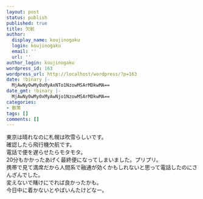 ```yaml
---
layout: post
status: publish
published: true
title: 欠航
author:
  display_name: koujinogaku
  login: koujinogaku
  email: ''
  url: ''
author_login: koujinogaku
wordpress_id: 163
wordpress_url: http://localhost/wordpress/?p=163
date: !binary |-
  MjAwNy0wMy0xMyAxNTo1NzowMSArMDkwMA==
date_gmt: !binary |-
  MjAwNy0wMy0xMyAwNjo1NzowMSArMDkwMA==
categories:
- 散策
tags: []
comments: []
---
```

<p>東京は晴れなのに札幌は吹雪らしいです。<br />
確認したら飛行機欠航です。<br />
電話で便を遅らせたらモタモタ。<br />
20分もかかったあげく最終便になってしまいました。プリプリ。<br />
携帯で見て満席だから人間系で融通が効くかもしれないと思って電話したのにさんざんでした。<br />
変えないで賭けにでれば良かったかも。<br />
今日中に着かないとやばいんたけどなー。</p>
